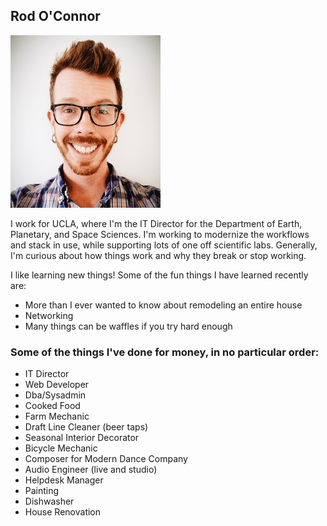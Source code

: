 ## Rod O'Connor

![Image of Rod ](images/rod.JPG)

I work for UCLA, where I'm the IT Director for the Department of Earth, Planetary, and Space Sciences. I'm working to modernize the workflows and stack in use, while supporting lots of one off scientific labs. 
Generally, I'm curious about how things work and why they break or stop working.


I like learning new things!
Some of the fun things I have learned recently are:

  * More than I ever wanted to know about remodeling an entire house
  * Networking
  * Many things can be waffles if you try hard enough

### Some of the things I've done for money, in no particular order: ###

  * IT Director
  * Web Developer
  * Dba/Sysadmin
  * Cooked Food
  * Farm Mechanic
  * Draft Line Cleaner (beer taps)
  * Seasonal Interior Decorator
  * Bicycle Mechanic
  * Composer for Modern Dance Company
  * Audio Engineer (live and studio)
  * Helpdesk Manager
  * Painting
  * Dishwasher
  * House Renovation

